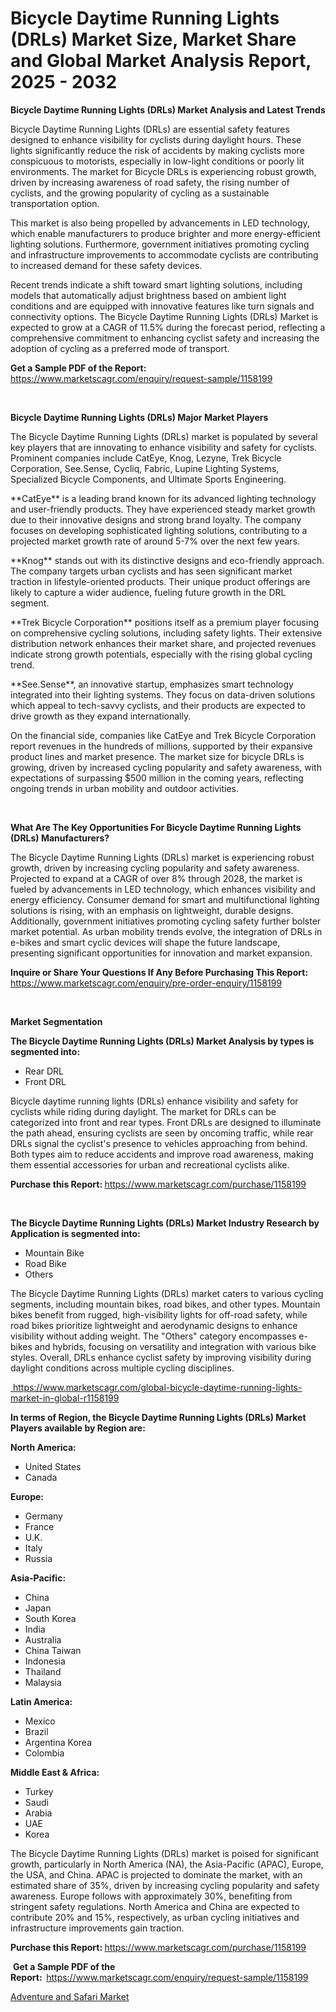 <p><h1>Bicycle Daytime Running Lights (DRLs) Market Size, Market Share and Global Market Analysis Report, 2025 - 2032</h1></p><p><strong>Bicycle Daytime Running Lights (DRLs) Market Analysis and Latest Trends</strong></p>
<p><p>Bicycle Daytime Running Lights (DRLs) are essential safety features designed to enhance visibility for cyclists during daylight hours. These lights significantly reduce the risk of accidents by making cyclists more conspicuous to motorists, especially in low-light conditions or poorly lit environments. The market for Bicycle DRLs is experiencing robust growth, driven by increasing awareness of road safety, the rising number of cyclists, and the growing popularity of cycling as a sustainable transportation option. </p><p>This market is also being propelled by advancements in LED technology, which enable manufacturers to produce brighter and more energy-efficient lighting solutions. Furthermore, government initiatives promoting cycling and infrastructure improvements to accommodate cyclists are contributing to increased demand for these safety devices. </p><p>Recent trends indicate a shift toward smart lighting solutions, including models that automatically adjust brightness based on ambient light conditions and are equipped with innovative features like turn signals and connectivity options. The Bicycle Daytime Running Lights (DRLs) Market is expected to grow at a CAGR of 11.5% during the forecast period, reflecting a comprehensive commitment to enhancing cyclist safety and increasing the adoption of cycling as a preferred mode of transport.</p></p>
<p><strong>Get a Sample PDF of the Report:&nbsp;</strong> <a href="https://www.marketscagr.com/enquiry/request-sample/1158199?utm_campaign=3501&utm_medium=2&utm_source=Github&utm_content=ia&utm_term=05042025&utm_id=bicycle-daytime-running-lights-drls">https://www.marketscagr.com/enquiry/request-sample/1158199</a></p>
<p>&nbsp;</p>
<p><strong>Bicycle Daytime Running Lights (DRLs) Major Market Players</strong></p>
<p><p>The Bicycle Daytime Running Lights (DRLs) market is populated by several key players that are innovating to enhance visibility and safety for cyclists. Prominent companies include CatEye, Knog, Lezyne, Trek Bicycle Corporation, See.Sense, Cycliq, Fabric, Lupine Lighting Systems, Specialized Bicycle Components, and Ultimate Sports Engineering.</p><p>**CatEye** is a leading brand known for its advanced lighting technology and user-friendly products. They have experienced steady market growth due to their innovative designs and strong brand loyalty. The company focuses on developing sophisticated lighting solutions, contributing to a projected market growth rate of around 5-7% over the next few years.</p><p>**Knog** stands out with its distinctive designs and eco-friendly approach. The company targets urban cyclists and has seen significant market traction in lifestyle-oriented products. Their unique product offerings are likely to capture a wider audience, fueling future growth in the DRL segment.</p><p>**Trek Bicycle Corporation** positions itself as a premium player focusing on comprehensive cycling solutions, including safety lights. Their extensive distribution network enhances their market share, and projected revenues indicate strong growth potentials, especially with the rising global cycling trend.</p><p>**See.Sense**, an innovative startup, emphasizes smart technology integrated into their lighting systems. They focus on data-driven solutions which appeal to tech-savvy cyclists, and their products are expected to drive growth as they expand internationally.</p><p>On the financial side, companies like CatEye and Trek Bicycle Corporation report revenues in the hundreds of millions, supported by their expansive product lines and market presence. The market size for bicycle DRLs is growing, driven by increased cycling popularity and safety awareness, with expectations of surpassing $500 million in the coming years, reflecting ongoing trends in urban mobility and outdoor activities.</p></p>
<p>&nbsp;</p>
<p><strong>What Are The Key Opportunities For Bicycle Daytime Running Lights (DRLs) Manufacturers?</strong></p>
<p><p>The Bicycle Daytime Running Lights (DRLs) market is experiencing robust growth, driven by increasing cycling popularity and safety awareness. Projected to expand at a CAGR of over 8% through 2028, the market is fueled by advancements in LED technology, which enhances visibility and energy efficiency. Consumer demand for smart and multifunctional lighting solutions is rising, with an emphasis on lightweight, durable designs. Additionally, government initiatives promoting cycling safety further bolster market potential. As urban mobility trends evolve, the integration of DRLs in e-bikes and smart cyclic devices will shape the future landscape, presenting significant opportunities for innovation and market expansion.</p></p>
<p><strong>Inquire or Share Your Questions If Any Before Purchasing This Report:</strong> <a href="https://www.marketscagr.com/enquiry/pre-order-enquiry/1158199?utm_campaign=3501&utm_medium=2&utm_source=Github&utm_content=ia&utm_term=05042025&utm_id=bicycle-daytime-running-lights-drls">https://www.marketscagr.com/enquiry/pre-order-enquiry/1158199</a></p>
<p>&nbsp;</p>
<p><strong>Market Segmentation</strong></p>
<p><strong>The Bicycle Daytime Running Lights (DRLs) Market Analysis by types is segmented into:</strong></p>
<p><ul><li>Rear DRL</li><li>Front DRL</li></ul></p>
<p><p>Bicycle daytime running lights (DRLs) enhance visibility and safety for cyclists while riding during daylight. The market for DRLs can be categorized into front and rear types. Front DRLs are designed to illuminate the path ahead, ensuring cyclists are seen by oncoming traffic, while rear DRLs signal the cyclist's presence to vehicles approaching from behind. Both types aim to reduce accidents and improve road awareness, making them essential accessories for urban and recreational cyclists alike.</p></p>
<p><strong>Purchase this Report:&nbsp;</strong><a href="https://www.marketscagr.com/purchase/1158199?utm_campaign=3501&utm_medium=2&utm_source=Github&utm_content=ia&utm_term=05042025&utm_id=bicycle-daytime-running-lights-drls">https://www.marketscagr.com/purchase/1158199</a></p>
<p>&nbsp;</p>
<p><strong>The Bicycle Daytime Running Lights (DRLs) Market Industry Research by Application is segmented into:</strong></p>
<p><ul><li>Mountain Bike</li><li>Road Bike</li><li>Others</li></ul></p>
<p><p>The Bicycle Daytime Running Lights (DRLs) market caters to various cycling segments, including mountain bikes, road bikes, and other types. Mountain bikes benefit from rugged, high-visibility lights for off-road safety, while road bikes prioritize lightweight and aerodynamic designs to enhance visibility without adding weight. The "Others" category encompasses e-bikes and hybrids, focusing on versatility and integration with various bike styles. Overall, DRLs enhance cyclist safety by improving visibility during daylight conditions across multiple cycling disciplines.</p></p>
<p><a href="https://www.marketscagr.com/global-bicycle-daytime-running-lights-market-in-global-r1158199?utm_campaign=3501&utm_medium=2&utm_source=Github&utm_content=ia&utm_term=05042025&utm_id=bicycle-daytime-running-lights-drls">&nbsp;https://www.marketscagr.com/global-bicycle-daytime-running-lights-market-in-global-r1158199</a></p>
<p><strong>In terms of Region, the Bicycle Daytime Running Lights (DRLs) Market Players available by Region are:</strong></p>
<p>
    <p> <strong> North America: </strong>
        <ul>
            <li>United States</li>
            <li>Canada</li>
        </ul>
        </p> 
    <p> <strong> Europe: </strong>
        <ul>
            <li>Germany</li>
            <li>France</li>
            <li>U.K.</li>
            <li>Italy</li>
            <li>Russia</li>
        </ul>
        </p> 
    <p> <strong> Asia-Pacific: </strong>
        <ul>
            <li>China</li>
            <li>Japan</li>
            <li>South Korea</li>
            <li>India</li>
            <li>Australia</li>
            <li>China Taiwan</li>
            <li>Indonesia</li>
            <li>Thailand</li>
            <li>Malaysia</li>
        </ul>
        </p> 
    <p> <strong> Latin America: </strong>
        <ul>
            <li>Mexico</li>
            <li>Brazil</li>
            <li>Argentina Korea</li>
            <li>Colombia</li>
        </ul>
        </p> 
    <p> <strong> Middle East & Africa: </strong>
        <ul>
            <li>Turkey</li>
            <li>Saudi</li>
            <li>Arabia</li>
            <li>UAE</li>
            <li>Korea</li>
        </ul>
    </p>
    </p>
<p><p>The Bicycle Daytime Running Lights (DRLs) market is poised for significant growth, particularly in North America (NA), the Asia-Pacific (APAC), Europe, the USA, and China. APAC is projected to dominate the market, with an estimated share of 35%, driven by increasing cycling popularity and safety awareness. Europe follows with approximately 30%, benefiting from stringent safety regulations. North America and China are expected to contribute 20% and 15%, respectively, as urban cycling initiatives and infrastructure improvements gain traction.</p></p>
<p><strong>Purchase this Report: </strong><a href="https://www.marketscagr.com/purchase/1158199?utm_campaign=3501&utm_medium=2&utm_source=Github&utm_content=ia&utm_term=05042025&utm_id=bicycle-daytime-running-lights-drls">https://www.marketscagr.com/purchase/1158199</a></p>
<p>&nbsp;<strong>Get a Sample PDF of the Report:&nbsp;&nbsp;</strong><a href="https://www.marketscagr.com/enquiry/request-sample/1158199?utm_campaign=3501&utm_medium=2&utm_source=Github&utm_content=ia&utm_term=05042025&utm_id=bicycle-daytime-running-lights-drls">https://www.marketscagr.com/enquiry/request-sample/1158199</a></p>
<p><strong></strong></p>
<p><p><a href="https://github.com/dibesnayee/Market-Research-Report-List-1/blob/main/adventure-and-safari-market.md?utm_campaign=3501&utm_medium=2&utm_source=Github&utm_content=ia&utm_term=05042025&utm_id=bicycle-daytime-running-lights-drls">Adventure and Safari Market</a></p></p>